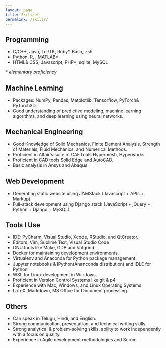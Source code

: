 ```yaml
---
layout: page
title: Skillset
permalink: /skills/
---
```


## Programming

* C/C++, Java, Tcl/TK, Ruby*, Bash, zsh
* Python, R, , MATLAB\*
* HTML& CSS, Javascript, PHP*, sqlite, MySQL

_\* elementary proficiency_

## Machine Learning

* Packages: NumPy, Pandas, Matplotlib, Tensorflow, PyTorch& PyTorch3D.
* Good understanding of predictive modeling, machine learning algorithms, and deep learning using neural networks.

## Mechanical Engineering

- Good Knowledge of Solid Mechanics, Finite Element Analysis, Strength of Materials, Fluid Mechanics, and Numerical Methods.
- Proficient in Altair's suite of CAE tools Hypermesh, Hyperworks
- Proficient in CAD tools Solid Edge and AutoCAD.
- Basic analysis in Ansys and Abaqus.

## Web Development

* Generating static website using JAMStack (Javascript + APIs + Markup).
* Full-stack development using Django stack (JavaScript + jQuery + Python + Django + MySQL).

## Tools I Use

* IDE: PyCharm, Visual Studio, Xcode, RStudio, and QtCreator.
* Editors: Vim, Sublime Text, Visual Studio Code
* GNU tools like Make, GDB and Valgrind.
* Docker for maintaining development environments.
* Virtualenv and Anaconda for Python package management.
* Jupyter notebooks & IPython(Ananconda distribution) and IDLE for Python
* WSL for Linux development in Windows.
* Proficient in Version Control Systems like git & p4
* Experience with Mac, Windows, and Linux Operating Systems
* LaTeX, Markdown, MS Office for Document processing.

## Others

* Can speak in Telugu, Hindi, and English.
* Strong communication, presentation, and technical writing skills.
* Strong analytical & problem-solving skills, ability to work independently with a focus on quality.
* Experience in Agile development methodologies and Scrum.


